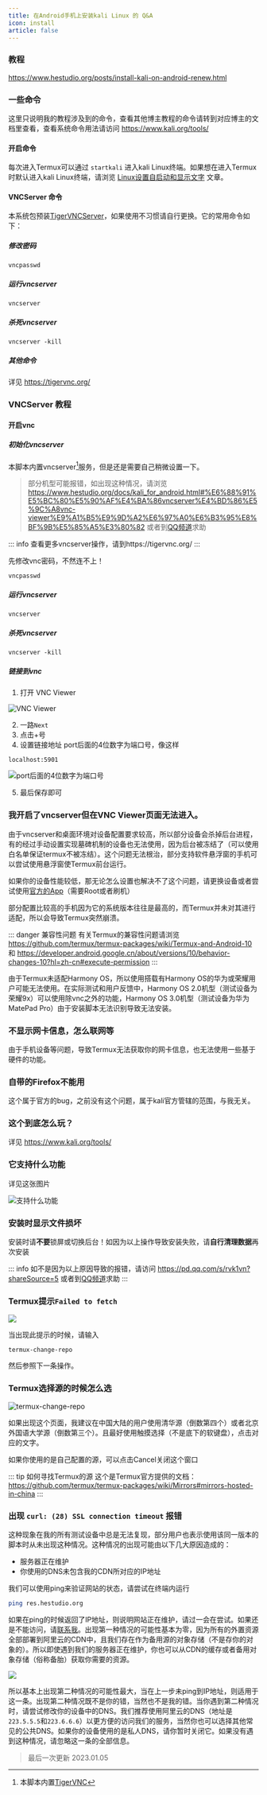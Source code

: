 ```yaml
---
title: 在Android手机上安装kali Linux 的 Q&A
icon: install
article: false
---
```


### 教程
https://www.hestudio.org/posts/install-kali-on-android-renew.html

### 一些命令
这里只说明我的教程涉及到的命令，查看其他博主教程的命令请转到对应博主的文档里查看，查看系统命令用法请访问 https://www.kali.org/tools/

#### 开启命令
每次进入Termux可以通过 `startkali` 进入kali Linux终端。如果想在进入Termux时默认进入kali Linux终端，请浏览 [Linux设置自启动和显示文字](/posts/Setting-up-Linux-self-starting-and-displaying-text.html) 文章。

#### VNCServer 命令
本系统包预装[TigerVNCServer](https://tigervnc.org/)，如果使用不习惯请自行更换。它的常用命令如下：

##### 修改密码

```
vncpasswd
```

##### 运行vncserver

```
vncserver
```

##### 杀死vncserver

```
vncserver -kill
```

##### 其他命令
详见 https://tigervnc.org/

### VNCServer 教程
#### 开启vnc
##### 初始化vncserver
本脚本内置vncserver[^6]服务，但是还是需要自己稍微设置一下。

> 部分机型可能报错，如出现这种情况，请浏览 https://www.hestudio.org/docs/kali_for_android.html#%E6%88%91%E5%BC%80%E5%90%AF%E4%BA%86vncserver%E4%BD%86%E5%9C%A8vnc-viewer%E9%A1%B5%E9%9D%A2%E6%97%A0%E6%B3%95%E8%BF%9B%E5%85%A5%E3%80%82 或者到[QQ频道](https://pd.qq.com/s/uakgta)求助

::: info 
查看更多vncserver操作，请到https://tigervnc.org/
:::

[^6]: 本脚本内置[TigerVNC](https://tigervnc.org/)

先修改vnc密码，不然连不上！
```
vncpasswd
```

##### 运行vncserver
```
vncserver
```

##### 杀死vncserver
```
vncserver -kill
```

##### 链接到vnc
1. 打开 VNC Viewer

![VNC Viewer](https://image.hestudio.org/img/2022/12/11/6395a119a4602.jpg)

2. 一路`Next`
3. 点击+号
4. 设置链接地址
port后面的4位数字为端口号，像这样
```
localhost:5901
```

![port后面的4位数字为端口号](https://image.hestudio.org/img/2022/12/11/6395a11b5c6c4.jpg)

5. 最后保存即可

### 我开启了vncserver但在VNC Viewer页面无法进入。
由于vncserver和桌面环境对设备配置要求较高，所以部分设备会杀掉后台进程，有的经过手动设置实现墓碑机制的设备也无法使用，因为后台被冻结了（可以使用白名单保证termux不被冻结）。这个问题无法根治，部分支持软件悬浮窗的手机可以尝试使用悬浮窗使Termux前台运行。

如果你的设备性能较低，那无论怎么设置也解决不了这个问题，请更换设备或者尝试使用[官方的App](https://www.kali.org/get-kali/#kali-mobile)（需要Root或者刷机）

部分配置比较高的手机因为它的系统版本往往是最高的，而Termux并未对其进行适配，所以会导致Termux突然崩溃。

::: danger 兼容性问题
有关Termux的兼容性问题请浏览 https://github.com/termux/termux-packages/wiki/Termux-and-Android-10 和 https://developer.android.google.cn/about/versions/10/behavior-changes-10?hl=zh-cn#execute-permission
:::

由于Termux未适配Harmony OS，所以使用搭载有Harmony OS的华为或荣耀用户可能无法使用。在实际测试和用户反馈中，Harmony OS 2.0机型（测试设备为荣耀9x）可以使用除vnc之外的功能，Harmony OS 3.0机型（测试设备为华为MatePad Pro）由于安装脚本无法识别导致无法安装。

### 不显示网卡信息，怎么联网等
由于手机设备等问题，导致Termux无法获取你的网卡信息，也无法使用一些基于硬件的功能。

### 自带的Firefox不能用
这个属于官方的bug，之前没有这个问题，属于kali官方管辖的范围，与我无关。

### 这个到底怎么玩？
详见 https://www.kali.org/tools/

### 它支持什么功能
详见这张图片

![支持什么功能](https://image.hestudio.org/img/2022/12/11/6395a1cbdba87.jpg)

### 安装时显示文件损坏

安装时请**不要**锁屏或切换后台！如因为以上操作导致安装失败，请**自行清理数据**再次安装


::: info 
如不是因为以上原因导致的报错，请访问 https://pd.qq.com/s/rvk1vn?shareSource=5 或者到[QQ频道](https://pd.qq.com/s/uakgta)求助
:::

### Termux提示`Failed to fetch`
![](https://image.hestudio.org/img/2023/02/27/63fcca9e7d274.jpg)

当出现此提示的时候，请输入

```shell
termux-change-repo
```

然后参照下一条操作。

### Termux选择源的时候怎么选
![termux-change-repo](https://image.hestudio.org/img/2022/12/16/639c696754b56.jpg)

如果出现这个页面，我建议在中国大陆的用户使用清华源（倒数第四个）或者北京外国语大学源（倒数第三个）。且最好使用触摸选择（不是底下的软键盘），点击对应的文字。

如果你使用的是自己配置的源，可以点击Cancel关闭这个窗口

::: tip 如何寻找Termux的源
这个是Termux官方提供的文档：https://github.com/termux/termux-packages/wiki/Mirrors#mirrors-hosted-in-china
:::

### 出现 `curl: (28) SSL connection timeout` 报错
这种现象在我的所有测试设备中总是无法复现，部分用户也表示使用该同一版本的脚本时从未出现这种情况。这种情况的出现可能由以下几大原因造成的：

- 服务器正在维护
- 你使用的DNS未包含我的CDN所对应的IP地址

我们可以使用ping来验证网站的状态，请尝试在终端内运行

```bash
ping res.hestudio.org
```

如果在ping的时候返回了IP地址，则说明网站正在维护，请过一会在尝试。如果还是不能访问，请[联系我](https://www.hestudio.org/about/)。出现第一种情况的可能性基本为零，因为所有的外置资源全部部署到阿里云的CDN中，且我们存在作为备用源的对象存储（不是存你的对象的）。所以即使遇到我们的服务器正在维护，你也可以从CDN的缓存或者备用对象存储（俗称备胎）获取你需要的资源。

![](https://image.hestudio.org/img/2023/01/05/63b6b0158d42d.png)


所以基本上出现第二种情况的可能性最大，当在上一步未ping到IP地址，则适用于这一条。出现第二种情况既不是你的错，当然也不是我的错。当你遇到第二种情况时，请尝试修改你的设备中的DNS。我们推荐使用阿里云的DNS（地址是`223.5.5.5`和`223.6.6.6`）以更方便的访问我们的服务，当然你也可以选择其他常见的公共DNS。如果你的设备使用的是私人DNS，请你暂时关闭它。如果没有遇到这种情况，请忽略这一条的全部信息。

> 最后一次更新 2023.01.05
